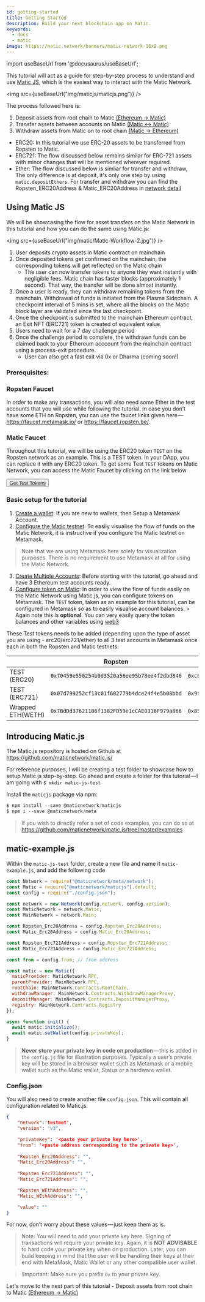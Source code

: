 ```yaml
---
id: getting-started
title: Getting Started
description: Build your next blockchain app on Matic.
keywords:
  - docs
  - matic
image: https://matic.network/banners/matic-network-16x9.png 
---
```

import useBaseUrl from '@docusaurus/useBaseUrl';

This tutorial will act as a guide for step-by-step process to understand and use [Matic JS](https://github.com/maticnetwork/matic.js), which is the easiest way to interact with the Matic Network. 

<img src={useBaseUrl("img/maticjs/maticjs.png")} />

The process followed here is:

1. Deposit assets from root chain to Matic [(Ethereum → Matic)](deposit)
2. Transfer assets between accounts on Matic [(Matic ↔ Matic)](transfer)
3. Withdraw assets from Matic on to root chain [(Matic → Ethereum)](withdraw)

- ERC20: In this tutorial we use ERC-20 assets to be transferred from Ropsten to Matic. 
- ERC721: The flow discussed below remains similar for ERC-721 assets with minor changes that will be mentioned wherever required. 
- Ether: The flow discussed below is simliar for transfer and withdraw, The only difference is at deposit, it's only one step by using ```matic.depositEthers```. For transfer and withdraw you can find the Ropsten_ERC20Address & Matic_ERC20Address in [network detail](/docs/integrate/network-detail)

## Using Matic JS

We will be showcasing the flow for asset transfers on the Matic Network in this tutorial and how you can do the same using Matic.js:

<img src={useBaseUrl("img/matic/Matic-Workflow-2.jpg")} />

1. User deposits crypto assets in Matic contract on mainchain
2. Once deposited tokens get confirmed on the mainchain, the corresponding tokens will get reflected on the Matic chain
    - The user can now transfer tokens to anyone they want instantly with negligible fees. Matic chain has faster blocks (approximately 1 second). That way, the transfer will be done almost instantly.
3. Once a user is ready, they can withdraw remaining tokens from the mainchain. Withdrawal of funds is initiated from the Plasma Sidechain. A checkpoint interval of 5 mins is set, where all the blocks on the Matic block layer are validated since the last checkpoint.
4. Once the checkpoint is submitted to the mainchain Ethereum contract, an Exit NFT (ERC721) token is created of equivalent value.
5. Users need to wait for a 7 day challenge period
6. Once the challenge period is complete, the withdrawn funds can be claimed back to your Ethereum acccount from the mainchain contract using a process-exit procedure.
    - User can also get a fast exit via 0x or Dharma (coming soon!)

### Prerequisites:

### Ropsten Faucet

In order to make any transactions, you will also need some Ether in the test accounts that you will use while following the tutorial. In case you don’t have some ETH on Ropsten, you can use the faucet links given here — https://faucet.metamask.io/ or https://faucet.ropsten.be/.

### Matic Faucet

Throughout this tutorial, we will be using the ERC20 token `TEST` on the Ropsten network as an example. This is a TEST token. In your DApp, you can replace it with any ERC20 token. To get some Test `TEST` tokens on Matic Network, you can access the Matic Faucet by clicking on the link below

<div style={{textAlign: 'center', paddingTop: '15px', paddingBottom: '15px'}}>
        <button className="btn btn-primary btn-md" style={{padding: '15px', backgroundColor: '#000', color: '#fff', borderRadius: '4px', cursor: 'pointer', boxShadow: '0px 4px 7px -4px rgba(0,0,0,0.75)'}}>
          <a href="https://faucet.matic.network/" target="_blank" style={{color: 'inherit'}}>
            Get Test Tokens
          </a>
        </button>
      </div>

### Basic setup for the tutorial

1. [Create a wallet](/docs/develop/metamask/hello): If you are new to wallets, then Setup a Metamask Account.
2. [Configure the Matic testnet](/docs/develop/metamask/testnet): To easily visualise the flow of funds on the Matic Network, it is instructive if you configure the Matic testnet on Metamask.
> Note that we are using Metamask here solely for visualization purposes. There is no requirement to use Metamask at all for using the Matic Network. 
3. [Create Multiple Accounts](/docs/develop/metamask/multiple-accounts): Before starting with the tutorial, go ahead and have 3 Ethereum test accounts ready.
4. [Configure token on Matic](/docs/develop/metamask/custom-tokens): In order to view the flow of funds easily on the Matic Network using Matic.js, you can configure tokens on Metamask.
The `TEST` token, taken as an example for this tutorial, can be configured in Metamask so as to easily visualise account balances. > Again note this is **optional**. You can very easily query the token balances and other variables using [web3](https://web3js.readthedocs.io/en/1.0/)

These Test tokens needs to be added (depending upon the type of asset you are using - erc20/erc721/ether) to all 3 test accounts in Metamask once each in both the Ropsten and Matic testnets:

|  |Ropsten  |Matic  |
|---|---|---|
|TEST (ERC20)  | `0x70459e550254b9d3520a56ee95b78ee4f2dbd846` | `0xc82c13004c06e4c627cf2518612a55ce7a3db699` |
|TEST (ERC721)  | `0x07d799252cf13c01f602779b4dce24f4e5b08bbd` | `0x9f289a264b6db56d69ad53f363d06326b984e637` |
|Wrapped ETH(WETH)   | `0x7BdDd37621186f1382FD59e1cCAE0316F979a866` | `0x8567184E6F9b1B77f24AfF6168453419AD22f90e` |

## Introducing Matic.js

The Matic.js repository is hosted on Github at https://github.com/maticnetwork/matic.js/

For reference purposes, I will be creating a test folder to showcase how to setup Matic.js step-by-step. Go ahead and create a folder for this tutorial — I am going with `$ mkdir matic-js-test`

Install the `maticjs` package via npm:

```js
$ npm install --save @maticnetwork/maticjs
$ npm i --save @maticnetwork/meta
```

> If you wish to directly refer a set of code examples, you can do so at https://github.com/maticnetwork/matic.js/tree/master/examples

## matic-example.js
Within the `matic-js-test` folder, create a new file and name it `matic-example.js`, and add the following code

```js
const Network = require("@maticnetwork/meta/network");
const Matic = require("@maticnetwork/maticjs").default;
const config = require("./config.json");

const network = new Network(config.network, config.version);
const MaticNetwork = network.Matic;
const MainNetwork = network.Main;

const Ropsten_Erc20Address = config.Ropsten_Erc20Address;
const Matic_Erc20Address = config.Matic_Erc20Address;

const Ropsten_Erc721Address = config.Ropsten_Erc721Address;
const Matic_Erc721Address = config.Matic_Erc721Address;

const from = config.from; // from address

const matic = new Matic({
  maticProvider: MaticNetwork.RPC,
  parentProvider: MainNetwork.RPC,
  rootChain: MainNetwork.Contracts.RootChain,
  withdrawManager: MainNetwork.Contracts.WithdrawManagerProxy,
  depositManager: MainNetwork.Contracts.DepositManagerProxy,
  registry: MainNetwork.Contracts.Registry
});

async function init() {
  await matic.initialize();
  await matic.setWallet(config.privateKey);
}
```

> **Never store your private key in code on production** — this is added in the `config.js` file for illustration purposes. Typically a user’s private key will be stored in a browser wallet such as Metamask or a mobile wallet such as the Matic wallet, Status or a hardware wallet.

### Config.json

You will also need to create another file `config.json`. This will contain all configuration related to Matic.js.
```json
{
    "network":'testnet',
    "version": "v3",

    "privateKey": '<paste your private key here>', 
    "from": '<paste address corresponding to the private key>',
    
    "Ropsten_Erc20Address": "",
    "Matic_Erc20Address": "",
    
    "Ropsten_Erc721Address": "",
    "Matic_Erc721Address": "",

    "Ropsten_WEthAddress": "",
    "Matic_WEthAddress": "",

    "value": ""
}
```
For now, don’t worry about these values — just keep them as is.

> Note: You will need to add your private key here. Signing of transactions will require your private key. Again, it is **NOT ADVISABLE** to hard code your private key when on production. Later, you can build keeping in mind that the user will be handling their keys at their end with MetaMask, Matic Wallet or any other compatible user wallet.

> !Important: Make sure you prefix `0x` to your private key.


Let's move to the next part of this tutorial - Deposit assets from root chain to Matic [(Ethereum → Matic)](deposit) 
